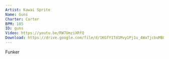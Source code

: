 ```yaml
---
Artist: Kawai Sprite
Name: Guns
Charter: Carter
BPM: 185
ID: guns
Video: https://youtu.be/RW7UmziXRfQ
Download: https://drive.google.com/file/d/1KGfY1Td1Mvy1Pj1u_4WaTjcbuMBGDacI/view
---
```

Funker
